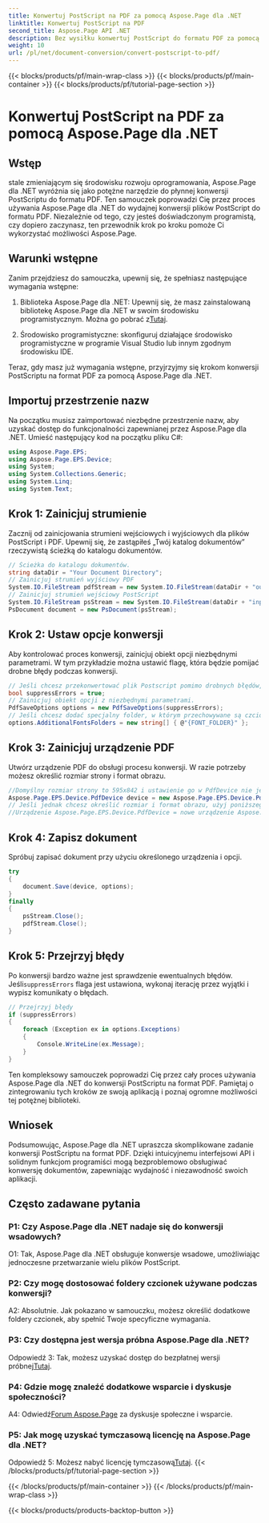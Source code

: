 ```yaml
---
title: Konwertuj PostScript na PDF za pomocą Aspose.Page dla .NET
linktitle: Konwertuj PostScript na PDF
second_title: Aspose.Page API .NET
description: Bez wysiłku konwertuj PostScript do formatu PDF za pomocą Aspose.Page dla .NET. Solidny, niezawodny i przyjazny dla programistów.
weight: 10
url: /pl/net/document-conversion/convert-postscript-to-pdf/
---
```


{{< blocks/products/pf/main-wrap-class >}}
{{< blocks/products/pf/main-container >}}
{{< blocks/products/pf/tutorial-page-section >}}

# Konwertuj PostScript na PDF za pomocą Aspose.Page dla .NET

## Wstęp

stale zmieniającym się środowisku rozwoju oprogramowania, Aspose.Page dla .NET wyróżnia się jako potężne narzędzie do płynnej konwersji PostScriptu do formatu PDF. Ten samouczek poprowadzi Cię przez proces używania Aspose.Page dla .NET do wydajnej konwersji plików PostScript do formatu PDF. Niezależnie od tego, czy jesteś doświadczonym programistą, czy dopiero zaczynasz, ten przewodnik krok po kroku pomoże Ci wykorzystać możliwości Aspose.Page.

## Warunki wstępne

Zanim przejdziesz do samouczka, upewnij się, że spełniasz następujące wymagania wstępne:

1.  Biblioteka Aspose.Page dla .NET: Upewnij się, że masz zainstalowaną bibliotekę Aspose.Page dla .NET w swoim środowisku programistycznym. Można go pobrać z[Tutaj](https://releases.aspose.com/page/net/).

2. Środowisko programistyczne: skonfiguruj działające środowisko programistyczne w programie Visual Studio lub innym zgodnym środowisku IDE.

Teraz, gdy masz już wymagania wstępne, przyjrzyjmy się krokom konwersji PostScriptu na format PDF za pomocą Aspose.Page dla .NET.

## Importuj przestrzenie nazw

Na początku musisz zaimportować niezbędne przestrzenie nazw, aby uzyskać dostęp do funkcjonalności zapewnianej przez Aspose.Page dla .NET. Umieść następujący kod na początku pliku C#:

```csharp
using Aspose.Page.EPS;
using Aspose.Page.EPS.Device;
using System;
using System.Collections.Generic;
using System.Linq;
using System.Text;
```

## Krok 1: Zainicjuj strumienie

Zacznij od zainicjowania strumieni wejściowych i wyjściowych dla plików PostScript i PDF. Upewnij się, że zastąpiłeś „Twój katalog dokumentów” rzeczywistą ścieżką do katalogu dokumentów.

```csharp
// Ścieżka do katalogu dokumentów.
string dataDir = "Your Document Directory";
// Zainicjuj strumień wyjściowy PDF
System.IO.FileStream pdfStream = new System.IO.FileStream(dataDir + "outputPDF_out.pdf", System.IO.FileMode.Create, System.IO.FileAccess.Write);
// Zainicjuj strumień wejściowy PostScript
System.IO.FileStream psStream = new System.IO.FileStream(dataDir + "input.ps", System.IO.FileMode.Open, System.IO.FileAccess.Read);
PsDocument document = new PsDocument(psStream);
```

## Krok 2: Ustaw opcje konwersji

Aby kontrolować proces konwersji, zainicjuj obiekt opcji niezbędnymi parametrami. W tym przykładzie można ustawić flagę, która będzie pomijać drobne błędy podczas konwersji.

```csharp
// Jeśli chcesz przekonwertować plik Postscript pomimo drobnych błędów, ustaw tę flagę
bool suppressErrors = true;
// Zainicjuj obiekt opcji z niezbędnymi parametrami.
PdfSaveOptions options = new PdfSaveOptions(suppressErrors);
// Jeśli chcesz dodać specjalny folder, w którym przechowywane są czcionki. Domyślny folder czcionek w systemie operacyjnym jest zawsze uwzględniany.
options.AdditionalFontsFolders = new string[] { @"{FONT_FOLDER}" };
```

## Krok 3: Zainicjuj urządzenie PDF

Utwórz urządzenie PDF do obsługi procesu konwersji. W razie potrzeby możesz określić rozmiar strony i format obrazu.

```csharp
//Domyślny rozmiar strony to 595x842 i ustawienie go w PdfDevice nie jest obowiązkowe
Aspose.Page.EPS.Device.PdfDevice device = new Aspose.Page.EPS.Device.PdfDevice(pdfStream);
// Jeśli jednak chcesz określić rozmiar i format obrazu, użyj poniższego wiersza
//Urządzenie Aspose.Page.EPS.Device.PdfDevice = nowe urządzenie Aspose.Page.EPS.Device.PdfDevice(pdfStream, nowe System.Drawing.Size(595, 842));
```

## Krok 4: Zapisz dokument

Spróbuj zapisać dokument przy użyciu określonego urządzenia i opcji.

```csharp
try
{
    document.Save(device, options);
}
finally
{
    psStream.Close();
    pdfStream.Close();
}
```

## Krok 5: Przejrzyj błędy

 Po konwersji bardzo ważne jest sprawdzenie ewentualnych błędów. Jeśli`suppressErrors` flaga jest ustawiona, wykonaj iterację przez wyjątki i wypisz komunikaty o błędach.

```csharp
// Przejrzyj błędy
if (suppressErrors)
{
    foreach (Exception ex in options.Exceptions)
    {
        Console.WriteLine(ex.Message);
    }
}
```

Ten kompleksowy samouczek poprowadzi Cię przez cały proces używania Aspose.Page dla .NET do konwersji PostScriptu na format PDF. Pamiętaj o zintegrowaniu tych kroków ze swoją aplikacją i poznaj ogromne możliwości tej potężnej biblioteki.

## Wniosek

Podsumowując, Aspose.Page dla .NET upraszcza skomplikowane zadanie konwersji PostScriptu na format PDF. Dzięki intuicyjnemu interfejsowi API i solidnym funkcjom programiści mogą bezproblemowo obsługiwać konwersję dokumentów, zapewniając wydajność i niezawodność swoich aplikacji.

## Często zadawane pytania

### P1: Czy Aspose.Page dla .NET nadaje się do konwersji wsadowych?

O1: Tak, Aspose.Page dla .NET obsługuje konwersje wsadowe, umożliwiając jednoczesne przetwarzanie wielu plików PostScript.

### P2: Czy mogę dostosować foldery czcionek używane podczas konwersji?

A2: Absolutnie. Jak pokazano w samouczku, możesz określić dodatkowe foldery czcionek, aby spełnić Twoje specyficzne wymagania.

### P3: Czy dostępna jest wersja próbna Aspose.Page dla .NET?

 Odpowiedź 3: Tak, możesz uzyskać dostęp do bezpłatnej wersji próbnej[Tutaj](https://releases.aspose.com/).

### P4: Gdzie mogę znaleźć dodatkowe wsparcie i dyskusje społeczności?

 A4: Odwiedź[Forum Aspose.Page](https://forum.aspose.com/c/page/39) za dyskusje społeczne i wsparcie.

### P5: Jak mogę uzyskać tymczasową licencję na Aspose.Page dla .NET?

 Odpowiedź 5: Możesz nabyć licencję tymczasową[Tutaj](https://purchase.aspose.com/temporary-license/).
{{< /blocks/products/pf/tutorial-page-section >}}

{{< /blocks/products/pf/main-container >}}
{{< /blocks/products/pf/main-wrap-class >}}

{{< blocks/products/products-backtop-button >}}
